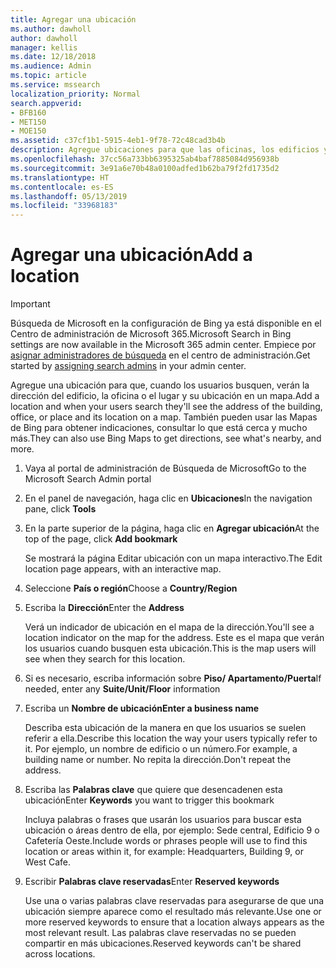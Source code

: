 ```yaml
---
title: Agregar una ubicación
ms.author: dawholl
author: dawholl
manager: kellis
ms.date: 12/18/2018
ms.audience: Admin
ms.topic: article
ms.service: mssearch
localization_priority: Normal
search.appverid:
- BFB160
- MET150
- MOE150
ms.assetid: c37cf1b1-5915-4eb1-9f78-72c48cad3b4b
description: Agregue ubicaciones para que las oficinas, los edificios y otras áreas de trabajo de su organización aparezcan en los resultados de trabajo de Búsqueda de Microsoft
ms.openlocfilehash: 37cc56a733bb6395325ab4baf7885084d956938b
ms.sourcegitcommit: 3e91a6e70b48a0100adfed1b62ba79f2fd1735d2
ms.translationtype: HT
ms.contentlocale: es-ES
ms.lasthandoff: 05/13/2019
ms.locfileid: "33968183"
---
```

# <a name="add-a-location"></a><span data-ttu-id="56613-103">Agregar una ubicación</span><span class="sxs-lookup"><span data-stu-id="56613-103">Add a location</span></span>

> [!IMPORTANT]
> <span data-ttu-id="56613-104">Búsqueda de Microsoft en la configuración de Bing ya está disponible en el Centro de administración de Microsoft 365.</span><span class="sxs-lookup"><span data-stu-id="56613-104">Microsoft Search in Bing settings are now available in the Microsoft 365 admin center.</span></span> <span data-ttu-id="56613-105">Empiece por [asignar administradores de búsqueda](https://docs.microsoft.com/es-ES/microsoftsearch/setup-microsoft-search#step-2-assign-search-admin-and-search-editor) en el centro de administración.</span><span class="sxs-lookup"><span data-stu-id="56613-105">Get started by [assigning search admins](https://docs.microsoft.com/en-us/microsoftsearch/setup-microsoft-search#step-2-assign-search-admin-and-search-editor) in your admin center.</span></span>
    
<span data-ttu-id="56613-106">Agregue una ubicación para que, cuando los usuarios busquen, verán la dirección del edificio, la oficina o el lugar y su ubicación en un mapa.</span><span class="sxs-lookup"><span data-stu-id="56613-106">Add a location and when your users search they'll see the address of the building, office, or place and its location on a map.</span></span> <span data-ttu-id="56613-107">También pueden usar las Mapas de Bing para obtener indicaciones, consultar lo que está cerca y mucho más.</span><span class="sxs-lookup"><span data-stu-id="56613-107">They can also use Bing Maps to get directions, see what's nearby, and more.</span></span>
  
1. <span data-ttu-id="56613-108">Vaya al portal de administración de Búsqueda de Microsoft</span><span class="sxs-lookup"><span data-stu-id="56613-108">Go to the Microsoft Search Admin portal</span></span>
    
2. <span data-ttu-id="56613-109">En el panel de navegación, haga clic en **Ubicaciones**</span><span class="sxs-lookup"><span data-stu-id="56613-109">In the navigation pane, click **Tools**</span></span>
    
3. <span data-ttu-id="56613-110">En la parte superior de la página, haga clic en **Agregar ubicación**</span><span class="sxs-lookup"><span data-stu-id="56613-110">At the top of the page, click **Add bookmark**</span></span>
    
    <span data-ttu-id="56613-111">Se mostrará la página Editar ubicación con un mapa interactivo.</span><span class="sxs-lookup"><span data-stu-id="56613-111">The Edit location page appears, with an interactive map.</span></span>
    
4. <span data-ttu-id="56613-112">Seleccione **País o región**</span><span class="sxs-lookup"><span data-stu-id="56613-112">Choose a **Country/Region**</span></span>
    
5. <span data-ttu-id="56613-113">Escriba la **Dirección**</span><span class="sxs-lookup"><span data-stu-id="56613-113">Enter the **Address**</span></span>
    
    <span data-ttu-id="56613-114">Verá un indicador de ubicación en el mapa de la dirección.</span><span class="sxs-lookup"><span data-stu-id="56613-114">You'll see a location indicator on the map for the address.</span></span> <span data-ttu-id="56613-115">Este es el mapa que verán los usuarios cuando busquen esta ubicación.</span><span class="sxs-lookup"><span data-stu-id="56613-115">This is the map users will see when they search for this location.</span></span>
    
6. <span data-ttu-id="56613-116">Si es necesario, escriba información sobre **Piso/ Apartamento/Puerta**</span><span class="sxs-lookup"><span data-stu-id="56613-116">If needed, enter any **Suite/Unit/Floor** information</span></span> 
    
7. <span data-ttu-id="56613-117">Escriba un **Nombre de ubicación**</span><span class="sxs-lookup"><span data-stu-id="56613-117">**Enter a business name**</span></span>
    
    <span data-ttu-id="56613-118">Describa esta ubicación de la manera en que los usuarios se suelen referir a ella.</span><span class="sxs-lookup"><span data-stu-id="56613-118">Describe this location the way your users typically refer to it.</span></span> <span data-ttu-id="56613-119">Por ejemplo, un nombre de edificio o un número.</span><span class="sxs-lookup"><span data-stu-id="56613-119">For example, a building name or number.</span></span> <span data-ttu-id="56613-120">No repita la dirección.</span><span class="sxs-lookup"><span data-stu-id="56613-120">Don't repeat the address.</span></span>
    
8. <span data-ttu-id="56613-121">Escriba las **Palabras clave** que quiere que desencadenen esta ubicación</span><span class="sxs-lookup"><span data-stu-id="56613-121">Enter **Keywords** you want to trigger this bookmark</span></span> 
    
    <span data-ttu-id="56613-122">Incluya palabras o frases que usarán los usuarios para buscar esta ubicación o áreas dentro de ella, por ejemplo: Sede central, Edificio 9 o Cafetería Oeste.</span><span class="sxs-lookup"><span data-stu-id="56613-122">Include words or phrases people will use to find this location or areas within it, for example: Headquarters, Building 9, or West Cafe.</span></span>
    
9. <span data-ttu-id="56613-123">Escribir **Palabras clave reservadas**</span><span class="sxs-lookup"><span data-stu-id="56613-123">Enter **Reserved keywords**</span></span>
    
    <span data-ttu-id="56613-124">Use una o varias palabras clave reservadas para asegurarse de que una ubicación siempre aparece como el resultado más relevante.</span><span class="sxs-lookup"><span data-stu-id="56613-124">Use one or more reserved keywords to ensure that a location always appears as the most relevant result.</span></span> <span data-ttu-id="56613-125">Las palabras clave reservadas no se pueden compartir en más ubicaciones.</span><span class="sxs-lookup"><span data-stu-id="56613-125">Reserved keywords can't be shared across locations.</span></span>

  

